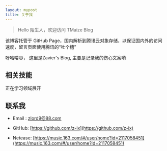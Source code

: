 ```yaml
---
layout: mypost
title: 关于我
---
```


> Hello 陌生人，欢迎访问 TMaize Blog

该博客托管于 GitHub Page，国内解析到腾讯云对象存储，以保证国内外的访问速度，留言页面使用腾讯的“吐个槽”

呀哈喽😄，
这里是Zavier's Blog, 
主要是记录我的伤心文案哟 


## 相关技能
 
正在学习领域展开


## 联系我

- Email&nbsp;: [zlord9@88.com](zlord9@88.com)

- GitHub: [https://github.com/z-ix](https://github.com/z-ix)

- Netease: [https://music.163.com/#/user/home?id=2117058451](https://music.163.com/#/user/home?id=2117058451)

